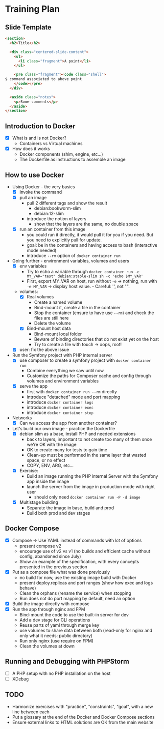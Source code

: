 # Training Plan

## Slide Template

```html
<section>
  <h2>Title</h2>

  <div class="centered-slide-content">
    <ul>
      <li class="fragment">A point</li>
    </ul>

    <pre class="fragment"><code class="shell">
$ command associated to above point
    </code></pre>
  </div>

  <aside class="notes">
    <p>Some comments</p>
  </aside>
</section>
```

## Introduction to Docker

- [x] What is and is not Docker?
  - Containers vs Virtual machines
- [x] How does it works
  - Docker components (shim, engine, etc...)
  - The Dockerfile as instructions to assemble an image

## How to use Docker

- Using Docker - the very basics
  - [x] invoke the command
  - [x] pull an image
    - pull 2 different tags and show the result
      - debian:bookworm-slim
      - debian:12-slim
    - introduce the notion of layers
      - show that the layers are the same, no double space
  - [x] run an container from this image
    - you could run it directly, it would pull it for you if you need. But you need to explicitly pull for update.
    - goal: be in the containers and having access to bash (interactive mode needed)
    - introduce `--rm` option of `docker container run`
- Going further - environment variables, volumes and users
  - [x] env variables
    - Try to echo a variable through `docker container run -e MY_VAR="test" debian:stable-slim sh -c 'echo $MY_VAR'`
    - First, export MY_VAR on host, run without `-e` → nothing, run with `-e MY_VAR` → display host value. - Careful: '', not "".
  - volumes:
    - [x] Real volumes
      - Create a named volume
      - Bind-mount it, create a file in the container
      - Stop the container (ensure to have use `--rm`) and check the files are still here
      - Delete the volume
    - [x] Bind-mount host data
      - Bind-mount local folder
      - Beware of binding directories that do not exist yet on the host
      - Try to create a file with touch → oops, root!
  - [x] user: fix the above issue
- Run the Symfony project with PHP internal server
  - [x] use composer to create a symfony project with `docker container run`
    - Combine everything we saw until now
    - Customize the paths for Composer cache and config through volumes and environment variables
  - [x] serve the app
    - first with `docker container run --rm` direclty
    - introduce "detached" mode and port mapping
    - introduce `docker container logs`
    - introduce `docker container exec`
    - introduce `docker container stop`
- Networks
  - [x] Can we access the app from another container?
- Let's build our own image - practice the Dockerfile
  - [x] debian slim as a base, install PHP and needed extensions
    - back to layers, important to not create too many of them once we're OK with the image
    - OK to create many for tests to gain time
    - Clean-up must be performed in the same layer that wasted space, or no effect
    - COPY, ENV, ARG, etc...
  - [x] Exercise:
    - Build an image running the PHP internal Server with the Symfony app inside the image
    - launch the server from the image in production mode with right user
      - should only need `docker container run -P -d image`
  - [x] Multistage building
    - Separate the image in base, build and prod
    - Build both prod and dev stages

## Docker Compose

- [x] Compose → Use YAML instead of commands with lot of options
  - present compose v2
  - encourage use of v2 vs v1 (no buildx and efficient cache without config, abandoned since July)
  - Show an example of the specification, with every concepts presented in the previous section
- [x] Put as a compose file what was done previously
  - no build for now, use the existing image build with Docker
  - present deploy.replicas and port ranges (show how exec and logs behave)
  - Clean the orphans (rename the service) when stopping
  - Run does not do port mapping by default, need an option
- [x] Build the image directly with compose
- [x] Run the app through nginx and FPM
  - Bind-mount the code to use the built-in server for dev
  - Add a dev stage for CLI operations
  - Reuse parts of yaml through merge key
  - use volumes to share data between both (read-only for nginx and only what it needs: public directory)
  - Run only nginx (use require on FPM)
  - Clean the volumes at down

## Running and Debugging with PHPStorm

- [ ] A PHP setup with no PHP installation on the host
- [ ] XDebug

## TODO

- Harmonize exercises with "practice", "constraints", "goal", with a new line between each
- Put a glossary at the end of the Docker and Docker Compose sections
- Ensure external links to HTML solutions are OK from the main website

